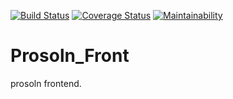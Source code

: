 [![Build Status](https://travis-ci.org/memi-x/prosoln_front.svg?branch=develop)](https://travis-ci.org/memi-x/prosoln_front)
[![Coverage Status](https://coveralls.io/repos/github/memi-x/prosoln_front/badge.svg?branch=master)](https://coveralls.io/github/memi-x/prosoln_front?branch=master)
[![Maintainability](https://api.codeclimate.com/v1/badges/4fac39a009cbd7a5f5fe/maintainability)](https://codeclimate.com/github/memi-x/prosoln_front/maintainability)

# Prosoln_Front

prosoln frontend.
